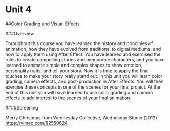 # Unit 4

##Color Grading and Visual Effects

###Overview

Throughout this course you have learned the history and principles of animation, how they have evolved from traditional to digital mediums, and how to apply them using After Effect. You have learned and exercised the rules to create compelling stories and memorable characters, and you have learned to animate simple and complex shapes to show emotion, personality traits, and tell your story. Now it is time to apply the final touches to make your story really stand out. In this unit you will learn color grading, camera effects, and post-production in After Effects. You will then exercise these concepts in one of the scenes for your final project. At the end of this unit you will have learned to use color grading and camera effects to add interest to the scenes of your final animation.

####Screening
 
Merry Christmas from Wednesday Collective, Wednesday Studio (2013)
https://vimeo.com/82550624
